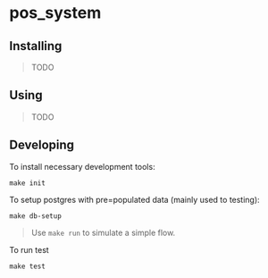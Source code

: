 # pos_system

## Installing

> TODO

## Using

> TODO

## Developing

To install necessary development tools:
```
make init
```

To setup postgres with pre=populated data (mainly used to testing):
```
make db-setup
```
> Use `make run` to simulate a simple flow.

To run test
```
make test
```
